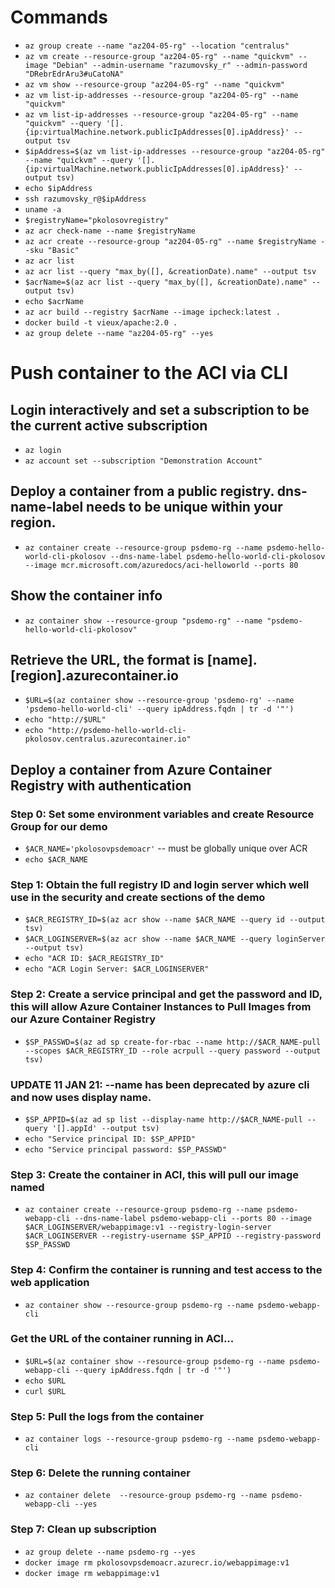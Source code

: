 # Commands

- `az group create --name "az204-05-rg" --location "centralus"`
- `az vm create --resource-group "az204-05-rg" --name "quickvm" --image "Debian" --admin-username "razumovsky_r" --admin-password "DRebrEdrAru3#uCatoNA"`
- `az vm show --resource-group "az204-05-rg" --name "quickvm"`
- `az vm list-ip-addresses --resource-group "az204-05-rg" --name "quickvm"`
- `az vm list-ip-addresses --resource-group "az204-05-rg" --name "quickvm" --query '[].{ip:virtualMachine.network.publicIpAddresses[0].ipAddress}' --output tsv`
- `$ipAddress=$(az vm list-ip-addresses --resource-group "az204-05-rg" --name "quickvm" --query '[].{ip:virtualMachine.network.publicIpAddresses[0].ipAddress}' --output tsv)`
- `echo $ipAddress`
- `ssh razumovsky_r@$ipAddress`
- `uname -a`
- `$registryName="pkolosovregistry"`
- `az acr check-name --name $registryName`
- `az acr create --resource-group "az204-05-rg" --name $registryName --sku "Basic"`
- `az acr list`
- `az acr list --query "max_by([], &creationDate).name" --output tsv`
- `$acrName=$(az acr list --query "max_by([], &creationDate).name" --output tsv)`
- `echo $acrName`
- `az acr build --registry $acrName --image ipcheck:latest .`
- `docker build -t vieux/apache:2.0 .`
- `az group delete --name "az204-05-rg" --yes`

# Push container to the ACI via CLI

## Login interactively and set a subscription to be the current active subscription

- `az login`
- `az account set --subscription "Demonstration Account"`


## Deploy a container from a public registry. dns-name-label needs to be unique within your region.

- `az container create --resource-group psdemo-rg --name psdemo-hello-world-cli-pkolosov --dns-name-label psdemo-hello-world-cli-pkolosov --image mcr.microsoft.com/azuredocs/aci-helloworld --ports 80`


## Show the container info

- `az container show --resource-group "psdemo-rg" --name "psdemo-hello-world-cli-pkolosov"`


## Retrieve the URL, the format is [name].[region].azurecontainer.io

- `$URL=$(az container show --resource-group 'psdemo-rg' --name 'psdemo-hello-world-cli' --query ipAddress.fqdn | tr -d '"') `
- `echo "http://$URL"`
- `echo "http://psdemo-hello-world-cli-pkolosov.centralus.azurecontainer.io"`




## Deploy a container from Azure Container Registry with authentication

### Step 0: Set some environment variables and create Resource Group for our demo

- `$ACR_NAME='pkolosovpsdemoacr'` -- must be globally unique over ACR
- `echo $ACR_NAME`


### Step 1: Obtain the full registry ID and login server which well use in the security and create sections of the demo

- `$ACR_REGISTRY_ID=$(az acr show --name $ACR_NAME --query id --output tsv)`
- `$ACR_LOGINSERVER=$(az acr show --name $ACR_NAME --query loginServer --output tsv)`
- `echo "ACR ID: $ACR_REGISTRY_ID"`
- `echo "ACR Login Server: $ACR_LOGINSERVER"`


### Step 2: Create a service principal and get the password and ID, this will allow Azure Container Instances to Pull Images from our Azure Container Registry

- `$SP_PASSWD=$(az ad sp create-for-rbac --name http://$ACR_NAME-pull --scopes $ACR_REGISTRY_ID --role acrpull --query password --output tsv)`

### UPDATE 11 JAN 21: --name has been deprecated by azure cli and now uses display name.

- `$SP_APPID=$(az ad sp list --display-name http://$ACR_NAME-pull --query '[].appId' --output tsv)`
- `echo "Service principal ID: $SP_APPID"`
- `echo "Service principal password: $SP_PASSWD"`


### Step 3: Create the container in ACI, this will pull our image named

- `az container create --resource-group psdemo-rg --name psdemo-webapp-cli --dns-name-label psdemo-webapp-cli --ports 80 --image $ACR_LOGINSERVER/webappimage:v1 --registry-login-server $ACR_LOGINSERVER --registry-username $SP_APPID --registry-password $SP_PASSWD`


### Step 4: Confirm the container is running and test access to the web application

- `az container show --resource-group psdemo-rg --name psdemo-webapp-cli`


### Get the URL of the container running in ACI...

- `$URL=$(az container show --resource-group psdemo-rg --name psdemo-webapp-cli --query ipAddress.fqdn | tr -d '"') `
- `echo $URL`
- `curl $URL`


### Step 5: Pull the logs from the container

- `az container logs --resource-group psdemo-rg --name psdemo-webapp-cli`


### Step 6: Delete the running container

- `az container delete  --resource-group psdemo-rg --name psdemo-webapp-cli --yes`


### Step 7: Clean up subscription

- `az group delete --name psdemo-rg --yes`
- `docker image rm pkolosovpsdemoacr.azurecr.io/webappimage:v1`
- `docker image rm webappimage:v1`